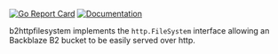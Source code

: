 [![Go Report Card](https://goreportcard.com/badge/github.com/jamesfcarter/b2httpfilesystem)](https://goreportcard.com/report/github.com/jamesfcarter/b2httpfilesystem)
[![Documentation](https://godoc.org/github.com/jamesfcarter/b2httpfilesystem?status.svg)](http://godoc.org/github.com/jamesfcarter/b2httpfilesystem)

b2httpfilesystem implements the `http.FileSystem` interface allowing an Backblaze B2
bucket to be easily served over http.
